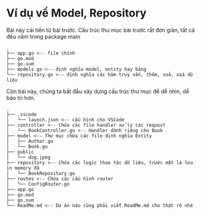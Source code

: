 # Ví dụ về Model, Repository

Bài này cải tiến từ bài trước. Cấu trúc thư mục bài trước rất đơn giản, tất cả đều nằm trong package main

```
.
├── app.go <-- file chính
├── go.mod
├── go.sum
├── models.go <-- định nghĩa model, entity hay bảng
└── repository.go <-- định nghĩa các hàm truy vấn, thêm, sửa, xoá dữ liệu
```

Còn bài này, chúng ta bắt đầu xây dựng cấu trúc thư mục để dễ nhìn, dễ bảo trì hơn.
```
.
├── .vscode
│   └── launch.json <-- cấu hình cho VSCode
├── controller <-- Chứa các file handler xử lý các request
│   └── BookController.go <-- Handler dành riêng cho Book
├── model <-- Thư mục chứa các file định nghĩa Entity
│   ├── Author.go
│   └── Book.go
├── public
│   └── dog.jpeg
├── repository <-- Chứa các logic thao tác dữ liệu, trước mặt là lưu in memory đã
│   └── BookRepository.go
├── routes <-- Chứa các cấu hình router
│   └── ConfigRouter.go
├── app.go
├── go.mod
├── go.sum
└── ReadMe.md <-- Dự án nào cũng phải viết ReadMe.md cho thật rõ nhé
```